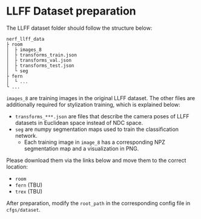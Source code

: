 # LLFF Dataset preparation

The LLFF dataset folder should follow the structure below:

```
nerf_llff_data
├ room
│  ├ images_8
│  ├ transforms_train.json
│  ├ transforms_val.json
│  ├ transforms_test.json
│  └ seg
├ fern
│  └ ...
└ ...
```

`images_8` are training images in the original LLFF dataset. The other files are additionally required for stylization training, which is explained below:

- `transforms_***.json` are files that describe the camera poses of LLFF datasets in Euclidean
space instead of NDC space.
- `seg` are numpy segmentation maps used to train the classification network.
  - Each training image in `image_8` has a corresponding NPZ segmentation map and a 
  visualization in PNG.

Please download them via the links below and move them to the correct location:
- `room`
- `fern` (TBU)
- `trex` (TBU)

After preparation, modify the `root_path` in the corresponding config file in `cfgs/dataset`.
